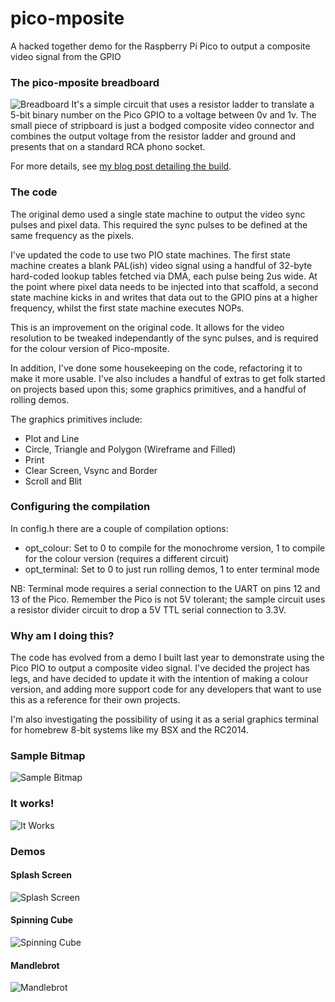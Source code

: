 # pico-mposite
A hacked together demo for the Raspberry Pi Pico to output a composite video signal from the GPIO

### The pico-mposite breadboard
![Breadboard](https://github.com/breakintoprogram/pico-mposite/blob/main/images/breadboard.jpeg)
It's a simple circuit that uses a resistor ladder to translate a 5-bit binary number on the Pico GPIO to a voltage between 0v and 1v. The small piece of stripboard is just a bodged composite video connector and combines the output voltage from the resistor ladder and ground and presents that on a standard RCA phono socket.

For more details, see [my blog post detailing the build](http://www.breakintoprogram.co.uk/projects/pico/composite-video-on-the-raspberry-pi-pico).

### The code
The original demo used a single state machine to output the video sync pulses and pixel data. This required the sync pulses to be defined
at the same frequency as the pixels.

I've updated the code to use two PIO state machines. The first state machine creates a blank PAL(ish) video signal using a handful of 32-byte hard-coded lookup tables fetched via DMA, each pulse being 2us wide. At the point where pixel data needs to be injected into that scaffold, a second state machine kicks in and writes that data out to the GPIO pins at a higher frequency, whilst the first state machine executes NOPs.

This is an improvement on the original code. It allows for the video resolution to be tweaked independantly of the sync pulses, and is required for the colour version of Pico-mposite.

In addition, I've done some housekeeping on the code, refactoring it to make it more usable. I've also includes a handful of extras to get folk started on projects based upon this; some graphics primitives, and a handful of rolling demos.

The graphics primitives include:

- Plot and Line
- Circle, Triangle and Polygon (Wireframe and Filled)
- Print
- Clear Screen, Vsync and Border
- Scroll and Blit

### Configuring the compilation
In config.h there are a couple of compilation options:
- opt_colour: Set to 0 to compile for the monochrome version, 1 to compile for the colour version (requires a different circuit)
- opt_terminal: Set to 0 to just run rolling demos, 1 to enter terminal mode

NB:
Terminal mode requires a serial connection to the UART on pins 12 and 13 of the Pico. Remember the Pico is not 5V tolerant; the sample circuit uses a resistor divider circuit to drop a 5V TTL serial connection to 3.3V.

### Why am I doing this?
The code has evolved from a demo I built last year to demonstrate using the Pico PIO to output a composite video signal. I've decided the project has legs, and have decided to update it with the intention of making a colour version, and adding more support code for any developers that want to use this as a reference for their own projects.

I'm also investigating the possibility of using it as a serial graphics terminal for homebrew 8-bit systems like my BSX and the RC2014.

### Sample Bitmap
![Sample Bitmap](https://github.com/breakintoprogram/pico-mposite/blob/main/images/bitmap.png)

### It works!
![It Works](https://github.com/breakintoprogram/pico-mposite/blob/main/images/video_output.jpeg)

### Demos

#### Splash Screen
![Splash Screen](https://github.com/breakintoprogram/pico-mposite/blob/main/images/demo_splash.jpeg)

#### Spinning Cube
![Spinning Cube](https://github.com/breakintoprogram/pico-mposite/blob/main/images/demo_cube.jpeg)

#### Mandlebrot
![Mandlebrot](https://github.com/breakintoprogram/pico-mposite/blob/main/images/demo_mandlebrot.jpeg)

